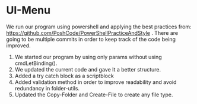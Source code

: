 # UI-Menu
We run our program using powershell and applying the best practices from: https://github.com/PoshCode/PowerShellPracticeAndStyle  . 
There are going to be multiple commits in order to keep track of the code being improved. 
1. We started our program by using only params without using cmdLetBinding().
2. We updated the current code and gave It a better structure.
3. Added a try catch block as a scriptblock
4. Added validation method in order to improve readability and avoid redundancy in folder-utils.
5. Updated the Copy-Folder and Create-File to create any file type.

